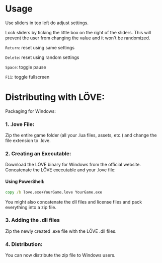 # Usage
Use sliders in top left do adjust settings.

Lock sliders by ticking the little box on the right of the sliders.
This will prevent the user from changing the value and it won't be randomized.

`Return`: reset using same settings

`Delete`: reset using random settings

`Space`: toggle pause

`F11`: toggle fullscreen

# Distributing with LÖVE:

Packaging for Windows:

### 1. .love File:
Zip the entire game folder (all your .lua files, assets, etc.) and change the file extension to .love.

### 2. Creating an Executable:
Download the LÖVE binary for Windows from the official website.
Concatenate the LÖVE executable and your .love file:

#### Using PowerShell:
```cmd
copy /b love.exe+YourGame.love YourGame.exe
```

You might also concatenate the dll files and license files and pack everything into a zip file.

### 3. Adding the .dll files
Zip the newly created .exe file with the LÖVE .dll files.

### 4. Distribution:
You can now distribute the zip file to Windows users.